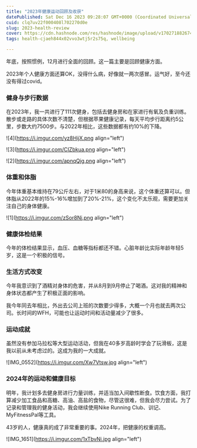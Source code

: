 ```yaml
---
title: "2023年健康运动回顾及收获"
datePublished: Sat Dec 16 2023 09:28:07 GMT+0000 (Coordinated Universal Time)
cuid: clq7uv22f000408l702270d0e
slug: 2023-health-review
cover: https://cdn.hashnode.com/res/hashnode/image/upload/v1702718826742/fdcc7e3a-a899-48ad-b504-3d120a0938f9.jpeg
tags: health-cjaeh844x02vvo3wtj5r2s75q, wellbeing

---
```


年底，按照惯例，12月进行全面的回顾。这一篇主要是回顾健康方面。

2023年个人健康方面还算OK，没得什么病，好像就一两次感冒。运气好，至今还没有得过covid。

### **健身与步行数据**

在2023年，我一共进行了111次健身，包括去健身房和在家进行有氧及负重训练。散步或走路的具体次数不清楚，但根据苹果健康记录，每天平均步行距离约5公里，步数大约7500步。与2022年相比，这些数据都有约10%的下降。

![4](https://i.imgur.com/yz8HijX.png align="left")

![3](https://i.imgur.com/CIZbkua.png align="left")

![2](https://i.imgur.com/apnqQjg.png align="left")

### **体重和体脂**

今年体重基本维持在79公斤左右，对于1米80的身高来说，这个体重还算可以。但体脂从2022年的15%-16%增加到了20%-21%，这个变化不太乐观，需要更加关注自己的身体健康。

![1](https://i.imgur.com/zSor8Nj.png align="left")

### **健康体检结果**

今年的体检结果显示，血压、血糖等指标都还不错。心脏年龄比实际年龄年轻5岁，这是一个积极的信号。

### **生活方式改变**

今年我意识到了酒精对身体的危害，并从8月到9月停止了喝酒。这对我的精神和身体状态都产生了积极正面的影响。

我今年同去年相比，外出去公司上班的次数要少得多，大概一个月也就去两次公司。长时间的WFH，可能也让运动时间和活动量减少了很多。

### **运动成就**

虽然没有参加马拉松等大型运动活动，但我在40多岁高龄时学会了玩滑板，这是我以前从未考虑过的。这成为我的一大成就。

![IMG_0552](https://i.imgur.com/Xw7Vtsw.jpg align="left")

### **2024年的运动和健康目标**

明年，我计划多去健身房进行力量训练，并适当加入间歇性断食。饮食方面，我打算减少加工食品和高糖、高油、高盐的食物，尽管这很难，但我会尽力尝试。为了记录和管理我的健身活动，我会继续使用Nike Running Club、训记、MyFitnessPal等工具。

43岁的人，健康真的成了非常重要的事。2024年，把健康的权重调高。

![IMG_1651](https://i.imgur.com/1xTbvNi.jpg align="left")